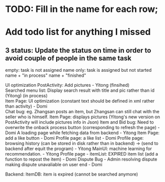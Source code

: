 # TODO: Fill in the name for each row;
# Add todo list for anything I missed


## 3 status:   Update the status on time in order to avoid couple of people in the same task
empty: task is not assigned
name only: task is assigned but not started
name + "in process"
name + "finished"


UI optimization
PostActivity: Add pictures - Yitong (finsihed)\
Searched menu list: Display search result with title and pic rather than id (Yitong) (in process)\
Item Page: UI optimization (constant text should be defined in xml rather than activity) - Domi\
Chat bug: eg. Zhangsan posts an item, but Zhangsan can still chat with the seller who is himself.
Item Page: displays pictures (Yitong's new version on PostActivity will include pictures info in Json)
Item and Bid bug: Need to overwrite the onback process button (corresponding to refresh the page) - Domi
A loading page while fetching data from backend - Yitong
Item Page: add a like button - Domi
Profile page: a like list - Domi
Profile page: browsing history (can be stored in disk rather than in backend) -> (send to backend after equit the program) - Yitong
MainUI: machine learning for recommendation. - Yitong
Profile page - itemList: EXPIRED item list (add a function to repost the item) - Domi
Dispute Bug - Admin resolving dispute making dispute unavaliable on user end - Domi

Backend:
ItemDB: item is expired (cannot be searched anymore)

